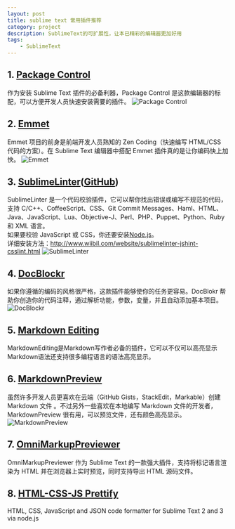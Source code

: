 ```yaml
---
layout: post
title: sublime text 常用插件推荐
category: project
description: SublimeText的可扩展性，让本已精彩的编辑器更加好用
tags:
    - SublimeText
---
```


## 1. <a href="https://packagecontrol.io/installation#st3" target="_blank">Package Control</a>

作为安装 Sublime Text 插件的必备利器，Package Control 是这款编辑器的标配，可以方便开发人员快速安装需要的插件。
![Package Control](http://ww4.sinaimg.cn/large/005RM8OMgw1emewtbjj3uj30jq0bltaj.jpg)

## 2. <a href="http://emmet.io/" target="_blank">Emmet</a>
Emmet 项目的前身是前端开发人员熟知的 Zen Coding（快速编写 HTML/CSS 代码的方案）。在 Sublime Text 编辑器中搭配 Emmet 插件真的是让你编码快上加快。
![Emmet](http://ww4.sinaimg.cn/mw690/005RM8OMgw1emewtd70bnj30go09978k.jpg)

## 3. <a href="https://sublime.wbond.net/packages/SublimeLinter" target="_blank">SublimeLinter</a>(<a href="https://github.com/SublimeLinter/SublimeLinter" target="_blank">GitHub</a>)
SublimeLinter 是一个代码校验插件，它可以帮你找出错误或编写不规范的代码，支持 C/C++、CoffeeScript、CSS、Git Commit Messages、Haml、HTML、Java、JavaScript、Lua、Objective-J、Perl、PHP、Puppet、Python、Ruby 和 XML 语言。
<br>如果要校验 JavaScript 或 CSS，你还要安装<a href="http://nodejs.org/" target="_blank">Node.js</a>。
<br>详细安装方法：<a href="http://www.wiibil.com/website/sublimelinter-jshint-csslint.html" target="_blank">http://www.wiibil.com/website/sublimelinter-jshint-csslint.html</a>
![SublimeLinter](http://www.imjeff.cn/wp-content/uploads/2014/06/SublimeLinter.jpg)

## 4. <a href="https://github.com/spadgos/sublime-jsdocs" target="_blank">DocBlockr</a>
如果你遵循的编码的风格很严格，这款插件能够使你的任务更容易。DocBlokr 帮助你创造你的代码注释，通过解析功能，参数，变量，并且自动添加基本项目。
![DocBlockr](http://ww3.sinaimg.cn/mw690/005RM8OMgw1emewthbs8zj30jg06qgm8.jpg)

## 5. <a href="https://github.com/SublimeText-Markdown/MarkdownEditing" target="_blank">Markdown Editing</a>
MarkdownEditing是Markdown写作者必备的插件，它可以不仅可以高亮显示Markdown语法还支持很多编程语言的语法高亮显示。

## 6. <a href="https://github.com/revolunet/sublimetext-markdown-preview" target="_blank">MarkdownPreview</a>
虽然许多开发人员更喜欢在云端（GitHub Gists，StackEdit，Markable）创建 Markdown 文件 。不过另外一些喜欢在本地编写 Markdown 文件的开发者， MarkdownPreview 很有用，可以预览文件，还有颜色高亮显示。
![MarkdownPreview](http://ww1.sinaimg.cn/mw690/005RM8OMgw1emewtgsf8qj30h608eta0.jpg)

## 7. <a href="https://github.com/timonwong/OmniMarkupPreviewer" target="_blank">OmniMarkupPreviewer</a>
OmniMarkupPreviewer 作为 Sublime Text 的一款强大插件，支持将标记语言渲染为 HTML 并在浏览器上实时预览，同时支持导出 HTML 源码文件。

## 8. <a href="https://github.com/victorporof/Sublime-HTMLPrettify" target="_blank">HTML-CSS-JS Prettify</a>
HTML, CSS, JavaScript and JSON code formatter for Sublime Text 2 and 3 via node.js

[wenda]:    https://firewenda.github.io  "wenda"
